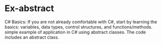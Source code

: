 # Ex-abstract
C# Basics:
If you are not already comfortable with C#, start by learning the basics: variables, data types, control structures, and functions/methods.
simple example of  application in C# using abstract classes. The code includes an abstract class.
